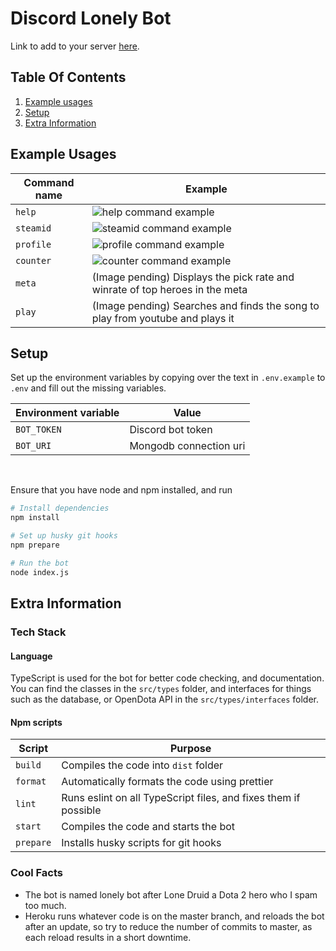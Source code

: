# Discord Lonely Bot

Link to add to your server [here](https://discord.com/oauth2/authorize?client_id=647044127313362980&scope=bot&permissions=0).

## Table Of Contents

1. [Example usages](#Example_Usages)
2. [Setup](#Setup)
3. [Extra Information](#Extra_Information)

## Example Usages <a name="Example_Usages"></a>

| Command name | Example                                                                       |
| ------------ | ----------------------------------------------------------------------------- |
| `help`       | ![help command example](https://i.imgur.com/pdmNJWq.png)                      |
| `steamid`    | ![steamid command example](https://i.imgur.com/DtaQ7dF.png)                   |
| `profile`    | ![profile command example](https://i.imgur.com/7Pjjnrk.png)                   |
| `counter`    | ![counter command example](https://i.imgur.com/wAvEkgj.png)                   |
| `meta`       | (Image pending) Displays the pick rate and winrate of top heroes in the meta  |
| `play`       | (Image pending) Searches and finds the song to play from youtube and plays it |

## Setup <a name="Setup"></a>

Set up the environment variables by copying over the text in `.env.example` to `.env` and fill out the missing variables.

| Environment variable | Value                  |
| -------------------- | ---------------------- |
| `BOT_TOKEN`          | Discord bot token      |
| `BOT_URI`            | Mongodb connection uri |

</br>

Ensure that you have node and npm installed, and run

```bash
# Install dependencies
npm install

# Set up husky git hooks
npm prepare

# Run the bot
node index.js
```

## Extra Information <a name="Extra_Information"></a>

### Tech Stack

#### Language

TypeScript is used for the bot for better code checking, and documentation. You can find the classes in the `src/types` folder, and interfaces for things such as the database, or OpenDota API in the `src/types/interfaces` folder.

#### Npm scripts

| Script    | Purpose                                                         |
| --------- | --------------------------------------------------------------- |
| `build`   | Compiles the code into `dist` folder                            |
| `format`  | Automatically formats the code using prettier                   |
| `lint`    | Runs eslint on all TypeScript files, and fixes them if possible |
| `start`   | Compiles the code and starts the bot                            |
| `prepare` | Installs husky scripts for git hooks                            |

### Cool Facts

- The bot is named lonely bot after Lone Druid a Dota 2 hero who I spam too much.
- Heroku runs whatever code is on the master branch, and reloads the bot after an update, so try to reduce the number of commits to master, as each reload results in a short downtime.
